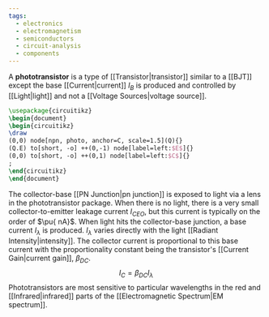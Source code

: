 ```yaml
---
tags:
  - electronics
  - electromagnetism
  - semiconductors
  - circuit-analysis
  - components
---
```

A **phototransistor** is a type of [[Transistor|transistor]] similar to a [[BJT]] except the base [[Current|current]] $I_{B}$ is produced and controlled by [[Light|light]] and not a [[Voltage Sources|voltage source]]. 
```tikz
\usepackage{circuitikz}
\begin{document}
\begin{circuitikz}
\draw
(0,0) node[npn, photo, anchor=C, scale=1.5](Q){}
(Q.E) to[short, -o] ++(0,-1) node[label=left:$E$]{}
(0,0) to[short, -o] ++(0,1) node[label=left:$C$]{}
;
\end{circuitikz}
\end{document}
```
The collector-base [[PN Junction|pn junction]] is exposed to light via a lens in the phototransistor package. When there is no light, there is a very small collector-to-emitter leakage current $I_{CEO}$, but this current is typically on the order of $\pu{ nA}$. When light hits the collector-base junction, a base current $I_{\lambda}$ is produced. $I_{\lambda}$ varies directly with the light [[Radiant Intensity|intensity]]. The collector current is proportional to this base current with the proportionality constant being the transistor's [[Current Gain|current gain]], $\beta_{DC}$. 
$$
I_{C}=\beta_{DC}I_{\lambda}
$$
Phototransistors are most sensitive to particular wavelengths in the red and [[Infrared|infrared]] parts of the [[Electromagnetic Spectrum|EM spectrum]]. 